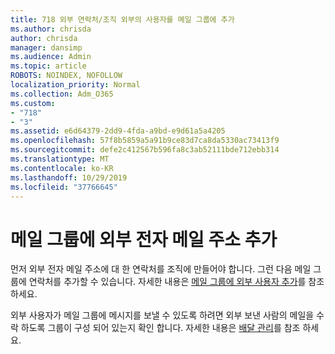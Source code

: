 ```yaml
---
title: 718 외부 연락처/조직 외부의 사용자를 메일 그룹에 추가
ms.author: chrisda
author: chrisda
manager: dansimp
ms.audience: Admin
ms.topic: article
ROBOTS: NOINDEX, NOFOLLOW
localization_priority: Normal
ms.collection: Adm_O365
ms.custom:
- "718"
- "3"
ms.assetid: e6d64379-2dd9-4fda-a9bd-e9d61a5a4205
ms.openlocfilehash: 57f8b5859a5a91b9ce83d7ca8da5330ac73413f9
ms.sourcegitcommit: defe2c412567b596fa8c3ab52111bde712ebb314
ms.translationtype: MT
ms.contentlocale: ko-KR
ms.lasthandoff: 10/29/2019
ms.locfileid: "37766645"
---
```

# <a name="add-external-email-addresses-to-a-distribution-group"></a>메일 그룹에 외부 전자 메일 주소 추가

먼저 외부 전자 메일 주소에 대 한 연락처를 조직에 만들어야 합니다. 그런 다음 메일 그룹에 연락처를 추가할 수 있습니다. 자세한 내용은 [메일 그룹에 외부 사용자 추가](https://support.office.com/client/caa0f310-0bb7-48e3-8ad2-cb358b53bbba)를 참조 하세요.

외부 사용자가 메일 그룹에 메시지를 보낼 수 있도록 하려면 외부 보낸 사람의 메일을 수락 하도록 그룹이 구성 되어 있는지 확인 합니다. 자세한 내용은 [배달 관리](https://technet.microsoft.com/library/bb124513.aspx#deliverymanagement)를 참조 하세요.
